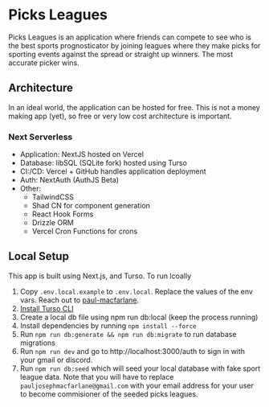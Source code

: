 # Picks Leagues

Picks Leagues is an application where friends can compete to see who is the best sports prognosticator by joining
leagues where they make picks for sporting events against the spread or straight up winners. The most accurate picker
wins.

## Architecture

In an ideal world, the application can be hosted for free. This is not a money making app (yet), so free or very low
cost architecture is important.

### Next Serverless

- Application: NextJS hosted on Vercel
- Database: libSQL (SQLite fork) hosted using Turso
- CI:/CD: Vercel + GitHub handles application deployment
- Auth: NextAuth (AuthJS Beta)
- Other:
    - TailwindCSS
    - Shad CN for component generation
    - React Hook Forms
    - Drizzle ORM
    - Vercel Cron Functions for crons

## Local Setup

This app is built using Next.js, and Turso. To run lcoally

1. Copy `.env.local.example` to `.env.local`. Replace the values of the env vars. Reach out
   to [paul-macfarlane](https://github.com/paul-macfarlane).
2. [Install Turso CLI](https://docs.turso.tech/cli/introduction)
3. Create a local db file using npm run db:local (keep the process running)
4. Install dependencies by running `npm install --force`
5. Run `npm run db:generate && npm run db:migrate` to run database migrations
6. Run `npm run dev` and go to http://localhost:3000/auth to sign in with your gmail or discord.
7. Run `npm run db:seed` which will seed your local database with fake sport league data. Note that you will have to replace `pauljosephmacfarlane@gmail.com` with your email address for your user to become commisioner of the seeded picks leagues.
